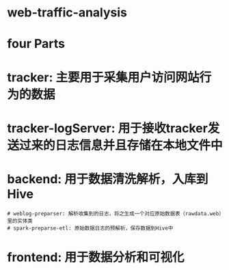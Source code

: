 # web-traffic-analysis

# four Parts

# tracker: 主要用于采集用户访问网站行为的数据

# tracker-logServer: 用于接收tracker发送过来的日志信息并且存储在本地文件中

# backend: 用于数据清洗解析，入库到Hive
    # weblog-preparser: 解析收集到的日志，将之生成一个对应原始数据表（rawdata.web）里的实体类
    # spark-preparse-etl: 原始数据日志的预解析，保存数据到Hive中
# frontend: 用于数据分析和可视化